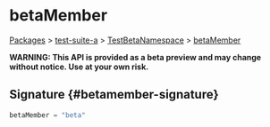 # betaMember

[Packages](/) &gt; [test-suite-a](/test-suite-a/) &gt; [TestBetaNamespace](/test-suite-a/testbetanamespace-namespace/) &gt; [betaMember](/test-suite-a/testbetanamespace-namespace/betamember-variable)

**WARNING: This API is provided as a beta preview and may change without notice. Use at your own risk.**

## Signature {#betamember-signature}

```typescript
betaMember = "beta"
```
